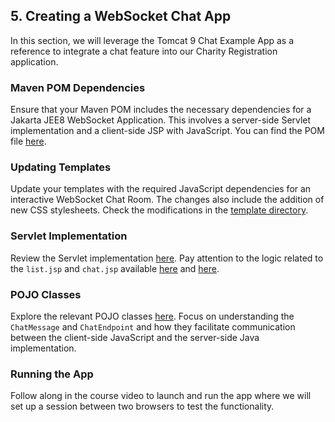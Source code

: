 ## 5. Creating a WebSocket Chat App

In this section, we will leverage the Tomcat 9 Chat Example App as a reference to integrate a chat feature into our Charity Registration application.

### Maven POM Dependencies

Ensure that your Maven POM includes the necessary dependencies for a Jakarta JEE8 WebSocket Application. This involves a server-side Servlet implementation and a client-side JSP with JavaScript. You can find the POM file [here](https://github.com/NicorDesignsLLC/JakartaJEEWebDevelopment/blob/docs/charity-registration/pom.xml).

### Updating Templates

Update your templates with the required JavaScript dependencies for an interactive WebSocket Chat Room. The changes also include the addition of new CSS stylesheets. Check the modifications in the [template directory](https://github.com/NicorDesignsLLC/JakartaJEEWebDevelopment/tree/docs/charity-registration/src/main/webapp/WEB-INF/tags/template).

### Servlet Implementation

Review the Servlet implementation [here](https://github.com/NicorDesignsLLC/JakartaJEEWebDevelopment/blob/docs/charity-registration/src/main/java/com/nicordesigns/servlets/ChatServlet.java). Pay attention to the logic related to the `list.jsp` and `chat.jsp` available [here](https://github.com/NicorDesignsLLC/JakartaJEEWebDevelopment/blob/docs/charity-registration/src/main/webapp/WEB-INF/jsp/view/chat.jsp) and [here](https://github.com/NicorDesignsLLC/JakartaJEEWebDevelopment/blob/docs/charity-registration/src/main/webapp/WEB-INF/jsp/view/list.jsp).

### POJO Classes

Explore the relevant POJO classes [here](https://github.com/NicorDesignsLLC/JakartaJEEWebDevelopment/tree/docs/charity-registration/src/main/java/com/nicordesigns/chat). Focus on understanding the `ChatMessage` and `ChatEndpoint` and how they facilitate communication between the client-side JavaScript and the server-side Java implementation.

### Running the App

Follow along in the course video to launch and run the app where we will set up a session between two browsers to test the functionality.

